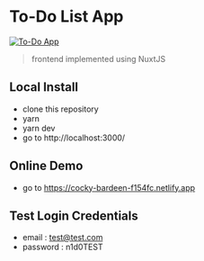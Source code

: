 # To-Do List App

[![To-Do App](https://git.dorfjungs.io/Paulo/todo-app-frontend/src/branch/master/project_image.jpg)]()

> frontend implemented using NuxtJS

## Local Install

- clone this repository
- yarn
- yarn dev
- go to http://localhost:3000/

## Online Demo

- go to https://cocky-bardeen-f154fc.netlify.app

## Test Login Credentials

- email : test@test.com
- password : n1d0TEST
